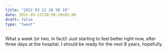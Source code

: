 ```yaml
---
title: "2021 03 21 20 50 19"
date: 2021-03-21T20:50:19+01:00
draft: false
type: "tweet"
---
```

What a week (or two, in fact)! Just starting to feel better right now, after three days at the hospital. I should be ready for the next 8 years, hopefully.
